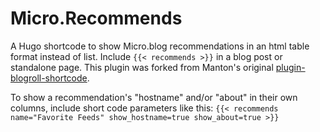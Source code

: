 # Micro.Recommends

A Hugo shortcode to show Micro.blog recommendations in an html table format instead of list. Include `{{< recommends >}}` in a blog post or standalone page. This plugin was forked from Manton's original [plugin-blogroll-shortcode](https://github.com/microdotblog/plugin-blogroll-shortcode/).

To show a recommendation's "hostname" and/or "about" in their own columns, include short code parameters like this: `{{< recommends name="Favorite Feeds" show_hostname=true show_about=true >}}`
